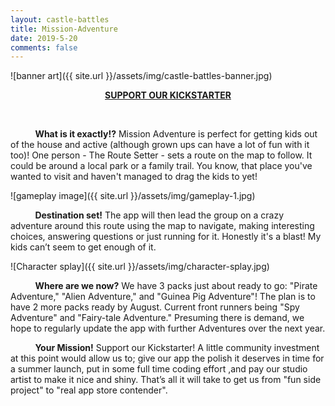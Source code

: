 ```yaml
---
layout: castle-battles
title: Mission-Adventure
date: 2019-5-20
comments: false
---
```


![banner art]({{ site.url }}/assets/img/castle-battles-banner.jpg)  

<p style="text-align: center;">
  <strong>
    <a href="https://www.kickstarter.com/projects/633285113/mission-adventure?ref=nav_search&result=project&term=mission%20adventure" target="_blank">SUPPORT OUR KICKSTARTER</a>
  </strong>
</p>

&nbsp;&nbsp;&nbsp;&nbsp;&nbsp;&nbsp;&nbsp;&nbsp;&nbsp;&nbsp;

&nbsp;&nbsp;&nbsp;&nbsp;&nbsp;&nbsp;&nbsp;&nbsp;&nbsp;&nbsp;**What is it exactly!?** Mission Adventure is perfect for getting kids out of the house and active (although grown ups can have a lot of fun with it too)! One person - The Route Setter - sets a route on the map to follow. It could be around a local park or a family trail. You know, that place you've wanted to visit and haven't managed to drag the kids to yet! 

![gameplay image]({{ site.url }}/assets/img/gameplay-1.jpg)  

&nbsp;&nbsp;&nbsp;&nbsp;&nbsp;&nbsp;&nbsp;&nbsp;&nbsp;&nbsp;**Destination set!** The app will then lead the group on a crazy adventure around this route using the map to navigate, making interesting choices, answering questions or just running for it. Honestly it's a blast! My kids can’t seem to get enough of it.   

![Character splay]({{ site.url }}/assets/img/character-splay.jpg)  

&nbsp;&nbsp;&nbsp;&nbsp;&nbsp;&nbsp;&nbsp;&nbsp;&nbsp;&nbsp;**Where are we now?** We have 3 packs just about ready to go: "Pirate Adventure," "Alien Adventure," and "Guinea Pig Adventure"! The plan is to have 2 more packs ready by August. Current front runners being "Spy Adventure" and "Fairy-tale Adventure."  Presuming there is demand, we hope to regularly update the app with further Adventures over the next year. 

&nbsp;&nbsp;&nbsp;&nbsp;&nbsp;&nbsp;&nbsp;&nbsp;&nbsp;&nbsp;**Your Mission!** Support our Kickstarter! A little community investment at this point would allow us to; give our app the polish it deserves in time for a summer launch, put in some full time coding effort ,and pay our studio artist to make it nice and shiny. That’s all it will take to get us from "fun side project" to "real app store contender". 
